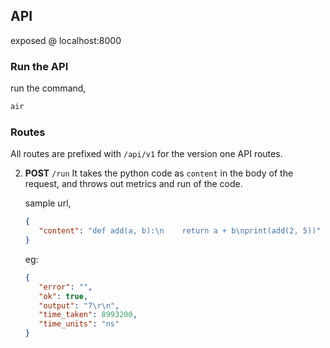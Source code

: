 ## API

exposed @ localhost:8000

### Run the API

run the command,

```bash
air
```

### Routes

All routes are prefixed with `/api/v1` for the version one API routes.

2. **POST** `/run`
   It takes the python code as `content` in the body of the request, and throws out metrics and run of the code.

   sample url,

   ```json
   {
      "content": "def add(a, b):\n    return a + b\nprint(add(2, 5))"
   }
   ```

   eg:

   ```json
   {
      "error": "",
      "ok": true,
      "output": "7\r\n",
      "time_taken": 8993200,
      "time_units": "ns"
   }
   ```
